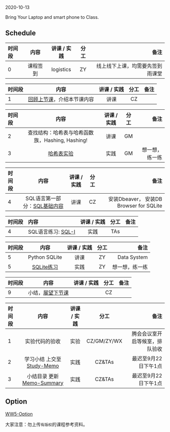 2020-10-13

Bring Your Laptop and smart phone  to Class. 

## Schedule

|时间段   |  内容    | 讲课 / 实践     |  分工  |  备注       |
| :---    |   :----:    |   :----:    |    :----:    | ---: |
|   0     |  课程签到     |  logistics   |     ZY     |   线上线下上课，均需要先签到雨课堂     |

|时间段   |  内容    | 讲课 / 实践     |  分工  |  备注       |
| :---     |   :----:    |   :----:    |    :----:    | ---: |
|   1      |  [回顾上节课](../WW4/WW4-Plan.md)，介绍本节课内容     |  讲课    |     CZ     |         |


|时间段 |  内容  | 讲课 / 实践 |  分工  |备注  |
| :--- | :----: | :----: | :----:  |  ---: |
|   2  |  查找结构：哈希表与哈希函数族，Hashing, Hashing!  |  讲课    |     GM     |
|   3  |  [哈希表实验](../../../Computing/Algorithm/cs161-2018/Lecture8_hashing.ipynb)   |  实践    |     GM     |    想一想，练一练       |


|时间段    |  内容    | 讲课 / 实践     |  分工  |  备注       |
| :---    |   :----:    |   :----:    |    :----:    | ---: |
|    4    |  SQL语言第一部分：[SQL基础内容](5-1-2-SQL-2-V3.pdf)  |   讲课    |     CZ     |   安装Dbeaver， 安装DB Browser for SQLite      |



|时间段   |  内容    | 讲课 / 实践     |  分工  |  备注       |
| :---   |   :----   |   :----:    |    :----:    | ---: |
|   4    |  SQL语言练习: [SQL-I](../../../Computing/DataSystem/SQL-1.ipynb)  |   实践    |     TAs     |         |


|时间段   |  内容    | 讲课 / 实践     |  分工  |  备注       |
| :---     |   :----:    |   :----:    |    :----:    | ---: |
|   5      |  Python SQLite   |   讲课    |     ZY     |   Data System      |
|   5      |  [SQLite练习](../../../Computing/DataSystem/sql.ipynb) | 实践 | ZY | 想一想，练一练 |


| 时间段   |  内容    | 讲课 / 实践     |  分工  |  备注       |
| :---     |   :----:    |   :----:    |    :----:    | ---: |
|    9     |  小结，[展望下节课](../WW6/WW6-Plan.md)    |        |     CZ     |         |


| 时间段   |  内容    | 讲课 / 实践     |  分工  | 备注       |
| :---     |   :----:    |   :----:    |    :----:    |       ---: |
|   1      | 实验代码的验收     |  实验   |     CZ/GM/ZY/WX     |    腾会会议室开启等候室，排队验收     |
|   2      | 学习小结 上交至[Study-Memo](../../Memos/Study-Memo)    |  实践    |     CZ&TAs     |   最迟至9月22日下午1点      |
|   3      | 小结目录 更新 [Memo-Summary](../../Memos/Memo-Summary)  |  实践    |     CZ&TAs     |   最迟至9月22日下午1点      |

## Option

[WW5-Option](WW5-Option.md)


大家注意：勿上传``有版权``的课程参考资料。
